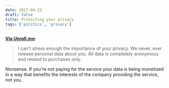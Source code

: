 ```yaml
---
date: 2017-04-23
draft: false
title: Protecting your privacy
tags: ['politics', 'privacy']
---
```


**[Via Unroll.me](http://blog.unroll.me/we-can-do-better/):**

> I can't stress enough the importance of your privacy. We never, ever release personal data about you. All data is completely anonymous and related to purchases only.

Nonsense. If you're not paying for the service your data is being monetized in a way that benefits the interests of the company providing the service, not you.<!-- excerpt -->
